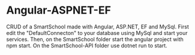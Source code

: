 # Angular-ASPNET-EF
CRUD of a SmartSchool made with Angular, ASP.NET, EF and MySql. First edit the "DefaultConnecton" to your database using MySql and start your services. 
Then, on the SmartSchool folder start the angular project with npm start. 
On the SmartSchool-API folder use dotnet run to start.
